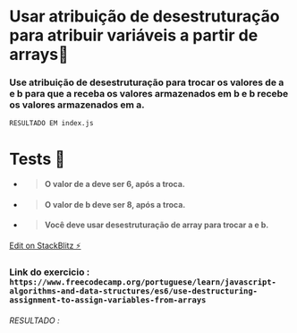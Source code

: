 # Usar atribuição de desestruturação para atribuir variáveis a partir de arrays🏴

### Use atribuição de desestruturação para trocar os valores de a e b para que a receba os valores armazenados em b e b recebe os valores armazenados em a.

`RESULTADO EM index.js`

# Tests 🏴

- > #### O valor de a deve ser 6, após a troca.
- > #### O valor de b deve ser 8, após a troca.
- > #### Você deve usar desestruturação de array para trocar a e b.


[Edit on StackBlitz ⚡️](https://stackblitz.com/edit/js-mqvbon)

### Link do exercicio : `https://www.freecodecamp.org/portuguese/learn/javascript-algorithms-and-data-structures/es6/use-destructuring-assignment-to-assign-variables-from-arrays `

###### _RESULTADO_ : 